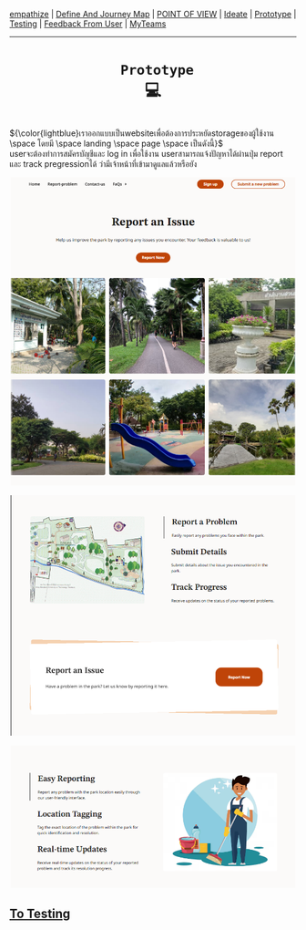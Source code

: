 [empathize](https://github.com/LeoPonin/INT100-G2-02-2Na2Jai/blob/c8bd58e89e30c340625163b9c2ea6b4e0ba3f6ce/Tung/empathize.md) | [Define And Journey Map](https://github.com/LeoPonin/INT100-G2-02-2Na2Jai/blob/main/Tung/Define.md) | [POINT OF VIEW](https://github.com/LeoPonin/INT100-G2-02-2Na2Jai/blob/main/Tung/POV.md) | [Ideate](https://github.com/LeoPonin/INT100-G2-02-2Na2Jai/blob/main/Tung/Ideate.md) | [Prototype](https://github.com/LeoPonin/INT100-G2-02-2Na2Jai/blob/main/Tung/prototype.md) | [Testing](https://github.com/LeoPonin/INT100-G2-02-2Na2Jai/blob/main/Tung/Testing.md) | [Feedback From User](https://github.com/LeoPonin/INT100-G2-02-2Na2Jai/blob/main/Tung/Feedback%20from%20user.md) | [MyTeams](https://github.com/LeoPonin/INT100-G2-02-2Na2Jai/blob/main/ourteam.md)

<hr>

# <h1 align = center> <code> Prototype </code> :computer: <h1>


${\color{lightblue}เราออกแบบเป็นwebsiteเพื่อต้องการประหยัดstorageของผู้ใช้งาน \space โดยมี \space landing \space page \space เป็นดังนี้}$ <br>
<spam> userจะต้องทำการสมัครบัญชีและ log in เพื่อใช้งาน userสามารถแจ้งปัญหาได้ผ่านปุ่ม report และ track pregressionได้ ว่ามีเจ้าหน้าที่เข้ามาดูแลแล้วหรือยัง </spam>


<p align = "center">
  <img src="/image/landing.png" alt="" width = 500px>
</p>

<p align = "center">
  <img src="/image/land2.png"" alt="" width = 500px>
</p>

<p align = "center">
  <img src="/image/land3.png"" alt="" width = 500px>
</p>

[To Testing](https://github.com/LeoPonin/INT100-G2-02-2Na2Jai/blob/main/Tung/Testing.md)
------
